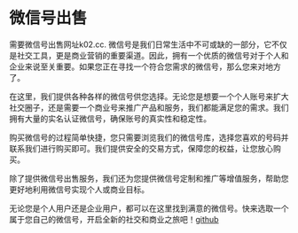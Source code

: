 # 微信号出售

需要微信号出售网址k02.cc. 微信号是我们日常生活中不可或缺的一部分，它不仅是社交工具，更是商业营销的重要渠道。因此，拥有一个优质的微信号对于个人和企业来说至关重要。如果您正在寻找一个符合您需求的微信号，那么您来对地方了。

在这里，我们提供各种各样的微信号供您选择。无论您是想要一个个人账号来扩大社交圈子，还是需要一个商业号来推广产品和服务，我们都能满足您的需求。我们拥有大量的实名认证微信号，确保账号的真实性和稳定性。

购买微信号的过程简单快捷，您只需要浏览我们的微信号库，选择您喜欢的号码并联系我们进行购买即可。我们提供安全的交易方式，保障您的权益，让您放心购买。

除了提供微信号出售服务，我们还为您提供微信号定制和推广等增值服务，帮助您更好地利用微信号实现个人或商业目标。

无论您是个人用户还是企业用户，都可以在这里找到满意的微信号。快来选取一个属于您自己的微信号，开启全新的社交和商业之旅吧！[github](https://github.com)